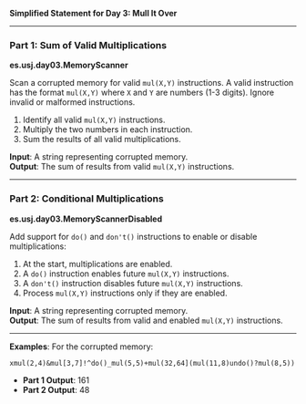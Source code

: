 **Simplified Statement for Day 3: Mull It Over**

---

### Part 1: Sum of Valid Multiplications

**es.usj.day03.MemoryScanner**

Scan a corrupted memory for valid `mul(X,Y)` instructions. A valid instruction has the format `mul(X,Y)` where `X` and `Y` are numbers (1-3 digits). Ignore invalid or malformed instructions.

1. Identify all valid `mul(X,Y)` instructions.
2. Multiply the two numbers in each instruction.
3. Sum the results of all valid multiplications.

**Input**: A string representing corrupted memory.  
**Output**: The sum of results from valid `mul(X,Y)` instructions.

---

### Part 2: Conditional Multiplications

**es.usj.day03.MemoryScannerDisabled**

Add support for `do()` and `don't()` instructions to enable or disable multiplications:

1. At the start, multiplications are enabled.
2. A `do()` instruction enables future `mul(X,Y)` instructions.
3. A `don't()` instruction disables future `mul(X,Y)` instructions.
4. Process `mul(X,Y)` instructions only if they are enabled.

**Input**: A string representing corrupted memory.  
**Output**: The sum of results from valid and enabled `mul(X,Y)` instructions.

---

**Examples**:
For the corrupted memory:
```
xmul(2,4)&mul[3,7]!^do()_mul(5,5)+mul(32,64](mul(11,8)undo()?mul(8,5))
```

- **Part 1 Output**: 161
- **Part 2 Output**: 48